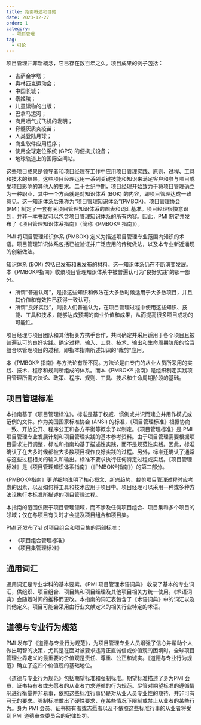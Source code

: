 ```yaml
---
title: 指南概述和目的
date: 2023-12-27
order: 1
category:
  - 项目管理
tag:
  - 引论
---
```


项目管理并非新概念，它已存在数百年之久。项目成果的例子包括：

* 吉萨金字塔；
* 奥林匹克运动会；
* 中国长城；
* 泰姬陵；
* 儿童读物的出版；
* 巴拿马运河；
* 商用喷气式飞机的发明；
* 脊髓灰质炎疫苗；
* 人类登陆月球；
* 商业软件应用程序；
* 使用全球定位系统 (GPS) 的便携式设备；
* 地球轨道上的国际空间站。

这些项目成果是领导者和项目经理在工作中应用项目管理实践、原则、过程、工具和技术的结果。这些项目经理运用一系列关键技能和知识来满足客户和参与项目或受项目影响的其他人的要求。二十世纪中期，项目经理开始致力于将项目管理确立为一种职业，其中一个方面就是对知识体系 (BOK) 的内容，即项目管理达成一致意见。这一知识体系后来称为“项目管理知识体系”(PMBOK)。项目管理协会 (PMI) 制定了一套有关项目管理知识体系的图表和词汇基准。项目经理很快意识到，并非一本书就可以包含项目管理知识体系的所有内容。因此，PMI 制定并发布了《项目管理知识体系指南》（简称《PMBOK® 指南》）。

PMI 将项目管理知识体系 (PMBOK) 定义为描述项目管理专业范围内知识的术语。项目管理知识体系包括已被验证并广泛应用的传统做法，以及本专业新近涌现的创新做法。

知识体系 (BOK) 包括已发布和未发布的材料。这一知识体系仍在不断演变发展。本《PMBOK®指南》收录项目管理知识体系中被普遍认可为“良好实践”的那一部分。

* 所谓“普遍认可”，是指这些知识和做法在大多数时候适用于大多数项目，并且其价值和有效性已获得一致认可。
* 所谓“良好实践”，则指人们普遍认为，在项目管理过程中使用这些知识、技能、工具和技术，能够达成预期的商业价值和成果，从而提高很多项目成功的可能性。

项目经理与项目团队和其他相关方携手合作，共同确定并采用适用于各个项目且被普遍认可的良好实践。确定过程、输入、工具、技术、输出和生命周期阶段的恰当组合以管理项目的过程，即指本指南所述知识的“裁剪”应用。

本《PMBOK® 指南》与方法论有所不同。方法论是由专门的从业人员所采用的实践、技术、程序和规则所组成的体系。而本《PMBOK® 指南》是组织制定实践项目管理所需方法论、政策、程序、规则、工具、技术和生命周期阶段的基础。

## 项目管理标准

本指南基于《项目管理标准》。标准是基于权威、惯例或共识而建立并用作模式或范例的文件。作为美国国家标准协会 (ANSI) 的标准，《项目管理标准》根据协商一致、开放公开、程序公正和各方平衡等概念予以制定。《项目管理标准》是 PMI 项目管理专业发展计划和项目管理实践的基本参考资料。由于项目管理需要根据项目需求进行调整，标准和指南均基于描述性实践，而不是规范性实践。因此，标准确认了在大多时候都被大多数项目视作良好实践的过程。另外，标准还确认了通常与这些过程相关的输入和输出。标准不要求执行任何特定过程或实践。《项目管理标准》是《项目管理知识体系指南》（《PMBOK®指南》）的第二部分。

《PMBOK®指南》更详细地说明了核心概念、新兴趋势、裁剪项目管理过程时应考虑的因素，以及如何将工具和技术应用于项目中。项目经理可以采用一种或多种方法论执行本标准所描述的项目管理过程。

本指南的范围仅限于项目管理领域，而不涉及任何项目组合、项目集和多个项目的领域；仅在与项目有关时才会提及项目组合和项目集。

PMI 还发布了针对项目组合和项目集的两部标准：

* 《项目组合管理标准》
* 《项目集管理标准》

## 通用词汇

通用词汇是专业学科的基本要素。《PMI 项目管理术语词典》 收录了基本的专业词汇，供组织、项目组合、项目集和项目经理及其他项目相关方统一使用。《术语词典》会随着时间的推移而更改。本指南的词汇表包含了《术语词典》中的词汇以及其他定义。项目可能会采用由行业文献定义的相关行业特定的术语。

##  道德与专业行为规范

PMI 发布了《道德与专业行为规范》，为项目管理专业人员增强了信心并帮助个人做出明智的决策，尤其是在面对被要求违背正直诚信或价值观的困境时。全球项目管理业界定义的最重要的价值观是责任、尊重、公正和诚实。《道德与专业行为规范》确立了这四个价值观的基础地位。

 《道德与专业行为规范》包括期望标准和强制标准。期望标准描述了身为PMI 会员、证书持有者或志愿者的从业者力求遵循的行为规范。尽管对期望标准的遵循情况进行衡量并非易事，依照这些标准行事仍是对从业人员专业性的期待，并非可有可无的要求。强制标准做出了硬性要求，在某些情况下限制或禁止从业者的某些行为。身为 PMI 会员、证书持有者或志愿者以及不依照这些标准行事的从业者将受到 PMI 道德审查委员会的纪律处罚。